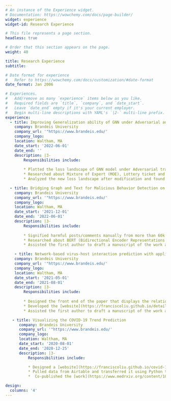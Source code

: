```yaml
---
# An instance of the Experience widget.
# Documentation: https://wowchemy.com/docs/page-builder/
widget: experience
widget-id: Research Experience

# This file represents a page section.
headless: true

# Order that this section appears on the page.
weight: 40

title: Research Experience
subtitle:

# Date format for experience
#   Refer to https://wowchemy.com/docs/customization/#date-format
date_format: Jan 2006

# Experiences.
#   Add/remove as many `experience` items below as you like.
#   Required fields are `title`, `company`, and `date_start`.
#   Leave `date_end` empty if it's your current employer.
#   Begin multi-line descriptions with YAML's `|2-` multi-line prefix.
experience:
  - title: Improving Generalization ability of GNN under Adversarial and Fairness Training
    company: Brandeis University
    company_url: '"https://www.brandeis.edu/'
    company_logo: 
    location: Waltham, MA
    date_start: '2022-06-01'
    date_end: ''
    description: |3-
        Responsibilities include:
        
        * Plotted the loss landscape of GNN model under Adversarial training and Fairness data to compare the difference with regular GNN model. 
        * Researched about Mixture of Expert (MOE), Lottery ticket and model sparsity. Later, attempted to improve the generalization ability of GNN model under                 Adversarial training and Fairness data setup.
        * Analyzed the new loss landscape after modification and found the possible reason of such transformation. 

  - title: Bridging Graph and Text for Malicious Behavior Detection on Social Media
    company: Brandeis University
    company_url: '"https://www.brandeis.edu/'
    company_logo: 
    location: Waltham, MA
    date_start: '2021-12-01'
    date_end: '2022-06-01'
    description: |3-
        Responsibilities include:
        
        * Signified harmful posts/comments manually from more than 60k posts on Twitter to be served as training samples in the fine-tuning process of the model. 
        * Researched about BERT (Bidirectional Encoder Representations from Transformers) and helped rebuild the baseline for the project; later fine-tuned the model             to reach its best performance. 
        * Assisted the first author to draft a manuscript of the work and submitted to ICDM conference.

    - title: Network-based virus-host interaction prediction with application to SARS-CoV-2
    company: Brandeis University
    company_url: '"https://www.brandeis.edu/'
    company_logo: 
    location: Waltham, MA
    date_start: '2021-05-01'
    date_end: '2021-08-01'
    description: |3-
        Responsibilities include:
        
        * Designed the front end of the paper that displays the relationship between the protein groups of different types of coronavirus with different hosts.                   Further, by taking advantage of machine learning, the paper presented a prediction of other connections between those two protein groups. 
        * Developed the [website](https://franciscoliu.github.io/detailed-virus-host.github.io/) through HTML, CSS, AJAX, Java, JQuery, etc. Imported the previous                work data of the paper from [github](https://github.com/hangyu98/IMSP). (Simple version of the [website](https://franciscoliu.github.io/francisco.github.io-            virus-host/)        
        * Assisted the first author to draft a manuscript of the work and submitted to ICDM conference.

   - title: Visualizing the COVID-19 Trend Prediction
      company: Brandeis University
      company_url: '"https://www.brandeis.edu/'
      company_logo: 
      location: Waltham, MA
      date_start: '2020-08-01'
      date_end: '2020-12-25'
      description: |3-
          Responsibilities include:

          * Designed a [website](https://franciscoliu.github.io/covid-19-prediction.github.io/) to hold data of a machine learning algorithm that predicted the                     COVID-19 trend based on the ground truth using Javascript, HTML, CSS, AJAX, Python. 
          * Pulled data from Airtable and transferred it using Python to make it compatible with the website. Later combined with front end to be user friendly. 
          *  Co-published the [work](https://www.medrxiv.org/content/10.1101/2021.01.04.21249218v1.full) to medRxiv.

design:
  columns: '4'
---
```

